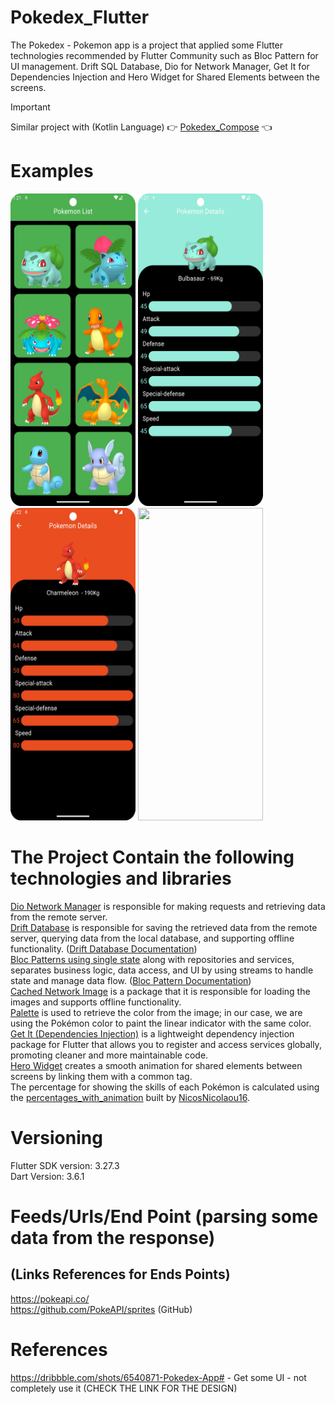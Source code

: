 # Pokedex_Flutter

The Pokedex - Pokemon app is a project that applied some Flutter technologies recommended by Flutter
Community such as Bloc Pattern for UI management. Drift SQL Database,
Dio for Network Manager, Get It for Dependencies Injection and Hero Widget for Shared Elements
between the screens.

> [!IMPORTANT]  
> Similar project with (Kotlin Language) :point_right: [Pokedex_Compose](https://github.com/NicosNicolaou16/Pokedex_Compose) :point_left: <br />

# Examples

<p align="left">
  <a title="simulator_image"><img src="examples/Screenshot_20240817_012140.png" height="500" width="200"></a>
  <a title="simulator_image"><img src="examples/Screenshot_20240817_012157.png" height="500" width="200"></a>
  <a title="simulator_image"><img src="examples/Screenshot_20240817_012221.png" height="500" width="200"></a>
  <a title="simulator_image"><img src="examples/example_gif1.gif" height="500" width="200"></a>
</p>

# The Project Contain the following technologies and libraries

[Dio Network Manager](https://pub.dev/packages/dio) is responsible for making requests and
retrieving data from the remote server. <br />
[Drift Database](https://drift.simonbinder.eu/docs/getting-started/) is responsible for saving the
retrieved data from the remote server, querying data from the local database, and supporting offline
functionality. ([Drift Database Documentation](https://pub.dev/packages/drift)) <br />
[Bloc Patterns using single state](https://pub.dev/packages/flutter_bloc) along with repositories
and services, separates business logic, data access, and UI by using streams to handle state and
manage data flow. ([Bloc Pattern Documentation](https://bloclibrary.dev/getting-started/)) <br />
[Cached Network Image](https://pub.dev/packages/cached_network_image) is a package that it is
responsible for loading the images and supports offline functionality.  <br />
[Palette](https://pub.dev/packages/palette_generator) is used to retrieve the color from the image;
in our case, we are using the Pokémon color to paint the linear indicator with the same
color.  <br />
[Get It (Dependencies Injection)](https://pub.dev/packages/get_it) is a lightweight dependency
injection package for Flutter that allows you to register and access services globally, promoting
cleaner and more maintainable code.  <br />
[Hero Widget](https://docs.flutter.dev/ui/animations/hero-animations) creates a smooth animation for
shared elements between screens by linking them with a common tag.  <br />
The percentage for showing the skills of each Pokémon is calculated using
the [percentages_with_animation](https://pub.dev/packages/percentages_with_animation) built by
[NicosNicolaou16](https://github.com/NicosNicolaou16). <br />

# Versioning

Flutter SDK version: 3.27.3 <br />
Dart Version: 3.6.1 <br />

# Feeds/Urls/End Point (parsing some data from the response)

## (Links References for Ends Points)

https://pokeapi.co/ <br />
https://github.com/PokeAPI/sprites (GitHub) <br />

# References

https://dribbble.com/shots/6540871-Pokedex-App# - Get some UI - not completely use it (CHECK THE
LINK FOR THE DESIGN) <br />